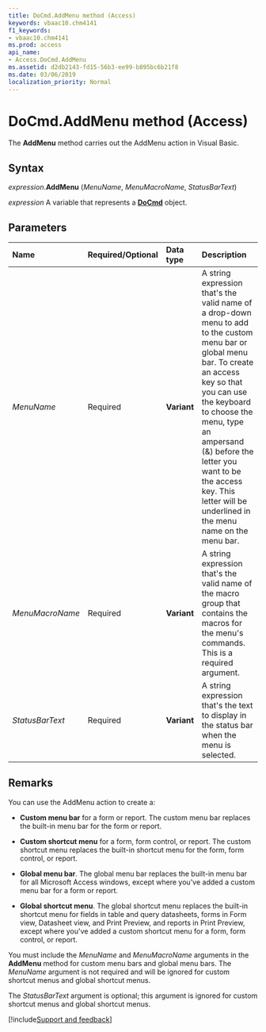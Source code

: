 ```yaml
---
title: DoCmd.AddMenu method (Access)
keywords: vbaac10.chm4141
f1_keywords:
- vbaac10.chm4141
ms.prod: access
api_name:
- Access.DoCmd.AddMenu
ms.assetid: d2db2143-fd15-56b3-ee99-b895bc6b21f8
ms.date: 03/06/2019
localization_priority: Normal
---
```



# DoCmd.AddMenu method (Access)

The **AddMenu** method carries out the AddMenu action in Visual Basic.


## Syntax

_expression_.**AddMenu** (_MenuName_, _MenuMacroName_, _StatusBarText_)

_expression_ A variable that represents a **[DoCmd](Access.DoCmd.md)** object.


## Parameters

|Name|Required/Optional|Data type|Description|
|:-----|:-----|:-----|:-----|
| _MenuName_|Required|**Variant**|A string expression that's the valid name of a drop-down menu to add to the custom menu bar or global menu bar. To create an access key so that you can use the keyboard to choose the menu, type an ampersand (&) before the letter you want to be the access key. This letter will be underlined in the menu name on the menu bar.|
| _MenuMacroName_|Required|**Variant**|A string expression that's the valid name of the macro group that contains the macros for the menu's commands. This is a required argument.|
| _StatusBarText_|Required|**Variant**|A string expression that's the text to display in the status bar when the menu is selected.|

## Remarks

You can use the AddMenu action to create a:

- **Custom menu bar** for a form or report. The custom menu bar replaces the built-in menu bar for the form or report.
    
- **Custom shortcut menu** for a form, form control, or report. The custom shortcut menu replaces the built-in shortcut menu for the form, form control, or report.
    
- **Global menu bar**. The global menu bar replaces the built-in menu bar for all Microsoft Access windows, except where you've added a custom menu bar for a form or report.
    
- **Global shortcut menu**. The global shortcut menu replaces the built-in shortcut menu for fields in table and query datasheets, forms in Form view, Datasheet view, and Print Preview, and reports in Print Preview, except where you've added a custom shortcut menu for a form, form control, or report.
    
You must include the _MenuName_ and _MenuMacroName_ arguments in the **AddMenu** method for custom menu bars and global menu bars. The _MenuName_ argument is not required and will be ignored for custom shortcut menus and global shortcut menus.

The _StatusBarText_ argument is optional; this argument is ignored for custom shortcut menus and global shortcut menus.




[!include[Support and feedback](~/includes/feedback-boilerplate.md)]